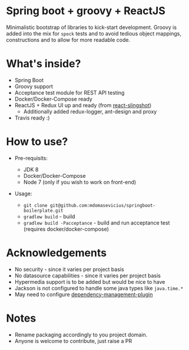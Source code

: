 # Spring boot + groovy + ReactJS

Minimalistic bootstrap of libraries to kick-start development. Groovy is added into the 
mix for `spock` tests and to avoid tedious object mappings, 
constructions and to allow for more readable code. 

# What's inside?

 - Spring Boot
 - Groovy support
 - Acceptance test module for REST API testing
 - Docker/Docker-Compose ready
 - ReactJS + Redux UI up and ready (from [react-slingshot](https://github.com/coryhouse/react-slingshot))
    - Additionally added redux-logger, ant-design and proxy
 - Travis ready :)
 
# How to use?

 - Pre-requisits:
   - JDK 8
   - Docker/Docker-Compose
   - Node 7 (only if you wish to work on front-end)

 - Usage:
    - `git clone git@github.com:mdomasevicius/springboot-boilerplate.git`
    - `gradlew build` - build
    - `gradlew build -Pacceptance` - build and run acceptance test (requires docker/docker-compose)

# Acknowledgements
 - No security - since it varies per project basis
 - No datasource capabilities - since it varies per project basis
 - Hypermedia support is to be added but would be nice to have
 - Jackson is not configured to handle some java types like `java.time.*`
 - May need to configure [dependency-management-plugin](https://github.com/spring-gradle-plugins/dependency-management-plugin) 

# Notes
 - Rename packaging accordingly to you project domain.
 - Anyone is welcome to contribute, just raise a PR

